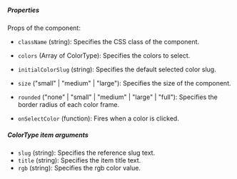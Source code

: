 ##### Properties

Props of the component:

- `className` (string): Specifies the CSS class of the component.
- `colors` (Array of ColorType): Specifies the colors to select.
- `initialColorSlug` (string): Specifies the default selected color slug.
- `size` ("small" | "medium" | "large"): Specifies the size of the component.
- `rounded` ("none" | "small" | "medium" | "large" | "full"): Specifies the border radius of each color frame.

- `onSelectColor` (function): Fires when a color is clicked.

##### ColorType item arguments

- `slug` (string): Specifies the reference slug text.
- `title` (string): Specifies the item title text.
- `rgb` (string): Specifies the rgb color value.

